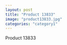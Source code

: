 ```yaml
---
layout: post
title: "Product 13833"
image: "product13833.jpg"
categories: "category1"
---
```

Product 13833

